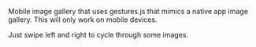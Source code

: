 Mobile image gallery that uses gestures.js that mimics a native app image gallery. This will only work on mobile devices.

Just swipe left and right to cycle through some images.
